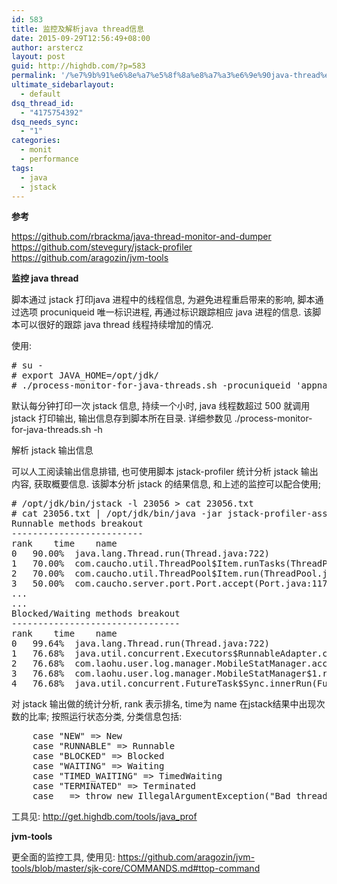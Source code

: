 ```yaml
---
id: 583
title: 监控及解析java thread信息
date: 2015-09-29T12:56:49+08:00
author: arstercz
layout: post
guid: http://highdb.com/?p=583
permalink: '/%e7%9b%91%e6%8e%a7%e5%8f%8a%e8%a7%a3%e6%9e%90java-thread%e4%bf%a1%e6%81%af/'
ultimate_sidebarlayout:
  - default
dsq_thread_id:
  - "4175754392"
dsq_needs_sync:
  - "1"
categories:
  - monit
  - performance
tags:
  - java
  - jstack
---
```

<strong>参考</strong>

<a href="https://github.com/rbrackma/java-thread-monitor-and-dumper">https://github.com/rbrackma/java-thread-monitor-and-dumper</a>
<a href="https://github.com/stevegury/jstack-profiler">https://github.com/stevegury/jstack-profiler</a>
<a href="https://github.com/aragozin/jvm-tools">https://github.com/aragozin/jvm-tools</a>

<strong>监控 java thread</strong>

脚本通过 jstack 打印java 进程中的线程信息, 为避免进程重启带来的影响, 脚本通过选项 procuniqueid 唯一标识进程, 再通过标识跟踪相应 java 进程的信息. 该脚本可以很好的跟踪 java thread 线程持续增加的情况.
<!--more-->


使用:
<pre>
# su - <user_of_javaprocess>
# export JAVA_HOME=/opt/jdk/
# ./process-monitor-for-java-threads.sh -procuniqueid 'appnameunique_string' -checkinterval 1 -threaddumpmaxbackup 50 -ulimitmaxprocThreadDumpStart 500
</pre>

默认每分钟打印一次 jstack 信息, 持续一个小时, java 线程数超过 500 就调用 jstack 打印输出, 输出信息存到脚本所在目录. 详细参数见 ./process-monitor-for-java-threads.sh -h

解析 jstack 输出信息

可以人工阅读输出信息排错, 也可使用脚本 jstack-profiler 统计分析 jstack 输出内容, 获取概要信息. 该脚本分析 jstack 的结果信息, 和上述的监控可以配合使用;
<pre>
# /opt/jdk/bin/jstack -l 23056 > cat 23056.txt
# cat 23056.txt | /opt/jdk/bin/java -jar jstack-profiler-assembly-0.2.jar
Runnable methods breakout
-------------------------
rank	time	name
0	90.00%	java.lang.Thread.run(Thread.java:722)
1	70.00%	com.caucho.util.ThreadPool$Item.runTasks(ThreadPool.java:743)
2	70.00%	com.caucho.util.ThreadPool$Item.run(ThreadPool.java:662)
3	50.00%	com.caucho.server.port.Port.accept(Port.java:1179)
...
...
Blocked/Waiting methods breakout
--------------------------------
rank	time	name
0	99.64%	java.lang.Thread.run(Thread.java:722)
1	76.68%	java.util.concurrent.Executors$RunnableAdapter.call(Executors.java:471)
2	76.68%	com.laohu.user.log.manager.MobileStatManager.access$000(MobileStatManager.java:66)
3	76.68%	com.laohu.user.log.manager.MobileStatManager$1.run(MobileStatManager.java:225)
4	76.68%	java.util.concurrent.FutureTask$Sync.innerRun(FutureTask.java:334)
</pre>
对 jstack 输出做的统计分析, rank 表示排名, time为 name 在jstack结果中出现次数的比率;
按照运行状态分类, 分类信息包括:
<pre>
    case "NEW" => New
    case "RUNNABLE" => Runnable
    case "BLOCKED" => Blocked
    case "WAITING" => Waiting
    case "TIMED_WAITING" => TimedWaiting
    case "TERMINATED" => Terminated
    case _ => throw new IllegalArgumentException("Bad thread state: '" + string + "'")
</pre>
工具见: <a href="http://get.highdb.com/tools/java_prof/">http://get.highdb.com/tools/java_prof</a>

<strong>jvm-tools</strong>

更全面的监控工具, 使用见: <a href="https://github.com/aragozin/jvm-tools/blob/master/sjk-core/COMMANDS.md#ttop-command">https://github.com/aragozin/jvm-tools/blob/master/sjk-core/COMMANDS.md#ttop-command</a>

